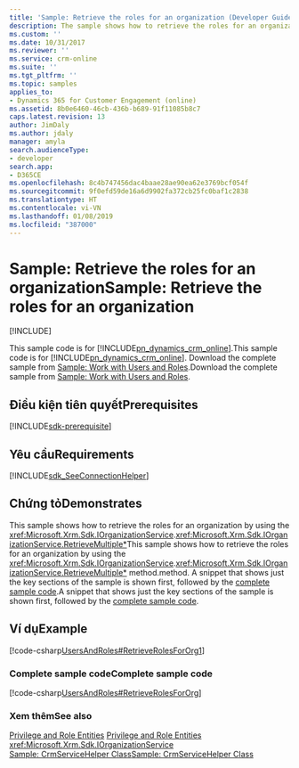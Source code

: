 ```yaml
---
title: 'Sample: Retrieve the roles for an organization (Developer Guide for Dynamics 365 for Customer Engagement) | MicrosoftDocs'
description: The sample shows how to retrieve the roles for an organization by using the IOrganizationService.QueryBase) method.
ms.custom: ''
ms.date: 10/31/2017
ms.reviewer: ''
ms.service: crm-online
ms.suite: ''
ms.tgt_pltfrm: ''
ms.topic: samples
applies_to:
- Dynamics 365 for Customer Engagement (online)
ms.assetid: 8b0e6460-46cb-436b-b689-91f11085b8c7
caps.latest.revision: 13
author: JimDaly
ms.author: jdaly
manager: amyla
search.audienceType:
- developer
search.app:
- D365CE
ms.openlocfilehash: 8c4b747456dac4baae28ae90ea62e3769bcf054f
ms.sourcegitcommit: 9f0efd59de16a6d9902fa372cb25fc0baf1c2838
ms.translationtype: HT
ms.contentlocale: vi-VN
ms.lasthandoff: 01/08/2019
ms.locfileid: "387000"
---
```

# <a name="sample-retrieve-the-roles-for-an-organization"></a><span data-ttu-id="1f2ea-103">Sample: Retrieve the roles for an organization</span><span class="sxs-lookup"><span data-stu-id="1f2ea-103">Sample: Retrieve the roles for an organization</span></span>

[!INCLUDE[](../includes/cc_applies_to_update_9_0_0.md)]

<span data-ttu-id="1f2ea-104">This sample code is for [!INCLUDE[pn_dynamics_crm_online](../includes/pn-dynamics-crm-online.md)].</span><span class="sxs-lookup"><span data-stu-id="1f2ea-104">This sample code is for [!INCLUDE[pn_dynamics_crm_online](../includes/pn-dynamics-crm-online.md)].</span></span> <span data-ttu-id="1f2ea-105">Download the complete sample from [Sample: Work with Users and Roles](https://code.msdn.microsoft.com/Users-and-Roles-Samples-a4f33f3f).</span><span class="sxs-lookup"><span data-stu-id="1f2ea-105">Download the complete sample from [Sample: Work with Users and Roles](https://code.msdn.microsoft.com/Users-and-Roles-Samples-a4f33f3f).</span></span>   

## <a name="prerequisites"></a><span data-ttu-id="1f2ea-106">Điều kiện tiên quyết</span><span class="sxs-lookup"><span data-stu-id="1f2ea-106">Prerequisites</span></span>
[!INCLUDE[sdk-prerequisite](../includes/sdk-prerequisite.md)]
  
## <a name="requirements"></a><span data-ttu-id="1f2ea-107">Yêu cầu</span><span class="sxs-lookup"><span data-stu-id="1f2ea-107">Requirements</span></span>  
[!INCLUDE[sdk_SeeConnectionHelper](../includes/sdk-seeconnectionhelper.md)]
  
## <a name="demonstrates"></a><span data-ttu-id="1f2ea-108">Chứng tỏ</span><span class="sxs-lookup"><span data-stu-id="1f2ea-108">Demonstrates</span></span>  
 <span data-ttu-id="1f2ea-109">This sample shows how to retrieve the roles for an organization by using the <xref:Microsoft.Xrm.Sdk.IOrganizationService>.<xref:Microsoft.Xrm.Sdk.IOrganizationService.RetrieveMultiple*></span><span class="sxs-lookup"><span data-stu-id="1f2ea-109">This sample shows how to retrieve the roles for an organization by using the <xref:Microsoft.Xrm.Sdk.IOrganizationService>.<xref:Microsoft.Xrm.Sdk.IOrganizationService.RetrieveMultiple*></span></span> <span data-ttu-id="1f2ea-110">method.</span><span class="sxs-lookup"><span data-stu-id="1f2ea-110">method.</span></span> <span data-ttu-id="1f2ea-111">A snippet that shows just the key sections of the sample is shown first, followed by the [complete sample code](sample-create-on-premises-user.md#complete_sample).</span><span class="sxs-lookup"><span data-stu-id="1f2ea-111">A snippet that shows just the key sections of the sample is shown first, followed by the [complete sample code](sample-create-on-premises-user.md#complete_sample).</span></span>  
  
## <a name="example"></a><span data-ttu-id="1f2ea-112">Ví dụ</span><span class="sxs-lookup"><span data-stu-id="1f2ea-112">Example</span></span>  
 [!code-csharp[UsersAndRoles#RetrieveRolesForOrg1](../snippets/csharp/CRMV8/usersandroles/cs/retrieverolesfororg1.cs#retrieverolesfororg1)]  
  
<a name="complete_sample"></a>   
### <a name="complete-sample-code"></a><span data-ttu-id="1f2ea-113">Complete sample code</span><span class="sxs-lookup"><span data-stu-id="1f2ea-113">Complete sample code</span></span>  
 [!code-csharp[UsersAndRoles#RetrieveRolesForOrg](../snippets/csharp/CRMV8/usersandroles/cs/retrieverolesfororg.cs#retrieverolesfororg)]  
  
### <a name="see-also"></a><span data-ttu-id="1f2ea-114">Xem thêm</span><span class="sxs-lookup"><span data-stu-id="1f2ea-114">See also</span></span>  
 <span data-ttu-id="1f2ea-115">[Privilege and Role Entities](privilege-role-entities.md) </span><span class="sxs-lookup"><span data-stu-id="1f2ea-115">[Privilege and Role Entities](privilege-role-entities.md) </span></span>  
<xref:Microsoft.Xrm.Sdk.IOrganizationService>   
 [<span data-ttu-id="1f2ea-116">Sample: CrmServiceHelper Class</span><span class="sxs-lookup"><span data-stu-id="1f2ea-116">Sample: CrmServiceHelper Class</span></span>](org-service/helper-code-serverconnection-class.md)

